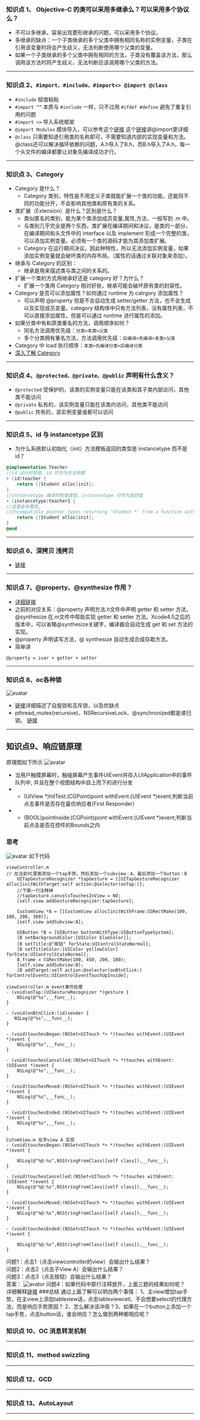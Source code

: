 ### 知识点 1、 Objective-C 的类可以采用多继承么？可以采用多个协议么？
+ 不可以多继承，容易出现菱形继承的问题，可以采用多个协议。
+ 多继承的缺点：一个子类继承的多个父类中拥有相同名称的实例变量，子类在引用该变量时将会产生歧义，无法判断使用哪个父类的变量。
+ 如果一个子类继承的多个父类中拥有相同的方法，子类没有覆盖该方法，那么调用该方法时将产生歧义，无法判断应该调用哪个父类的方法。

---

### 知识点 2、`#import、#include、#import<> @import @class`
+ `#include` 赋值粘贴
+ `#import “”` 本质与 `#include` 一样，只不过用 `#ifdef #define` 避免了重复引用的问题
+ `#import <>` 导入系统框架
+ `@import Modules` 模块导入，可以参考这个[链接](https://blog.csdn.net/huangfei711/article/details/76340383) 
这个[链接](https://blog.csdn.net/zcmuczx/article/details/78308631)讲@import更详细
+ `@class` 只需要知道引用类的名称即可，不需要知道内部的实现变量和方法。@class还可以解决循环依赖的问题，A.h导入了B.h，而B.h导入了A.h，每一个头文件的编译都要让对象先编译成功才行。

---

### 知识点 3、Category 
+ Category 是什么？
    - Category 类别，特性是不用定义子类就能扩展一个类的功能，还能将不同的功能分开，不会影响其他类和原有类的关系。
+ 类扩展（Extension）是什么？区别是什么？
    - 类似匿名的类别，能为某个类添加成员变量,属性,方法，一般写到 .m 中。
    - 与类别几乎完全是两个东西，类扩展在编译期间和决议，是类的一部分，在编译期间和头文件中的 interface 以及 implement 形成一个完整的类，可以添加实例变量。必须有一个类的源码才能为其添加类扩展。
    - Category 在运行期间决议，因此种特性，所以无法添加实例变量，如果添加实例变量就会破坏类的内存布局。（属性的话通过关联对象来添加）。
+ 继承与 Category 的区别：
    - 继承是用来描述类与类之间的关系的。
+ 扩展一个类的方式用继承好还是 category 好？为什么？
    - 扩展一个类用 Category 相对好些，继承可能会破坏原有类的封装性。
+ Category 是否可以添加属性？如何通过 runtime 为 catrgory 添加属性？
    - 可以声明 @property 但是不会自动生成 setter/getter 方法，也不会生成以及实现成员变量。category 结构体中只有方法列表，没有属性列表，不可以直接添加属性，但是可以通过 runtime 进行属性的添加。
+ 如果分类中有和原类重名的方法，调用顺序如何？
    - 同名方法调用优先级：`分类>本类>父类`
    - 多个分类拥有重名方法，方法调用优先级：`后编译>先编译>本类>父类`
+ Category 中 load 执行顺序：`本类>先编译分类>后编译分类` 
+ [深入了解 Category](https://tech.meituan.com/2015/03/03/diveintocategory.html)

---

### 知识点 4、`@protected、@private、@public` 声明有什么含义？
+ `@protected` 受保护的，该类的实例变量只能在该类和其子类内部访问，其他类不能访问
+ `@private` 私有的，该实例变量只能在该类内访问，其他类不能访问
+ `@public` 共有的，该实例变量谁都可以访问

---

### 知识点 5、id 与 instancetype 区别
+ 为什么系统默认初始化（init）方法模板返回的类型是 instancetype 而不是 id？
```objective-c
@implementation Teacher
//id 运行时检查，id 可作为方法参数
+ (id)teacher {
    return [[Student alloc]init];
}
//instancetype 编译时检查类型，instancetype 只作为返回值
+ (instancetype)teacher1 {
//这里会有警告,
//Incompatible pointer types returning 'Student *' from a function with result type 'Teacher *'
    return [[Student alloc]init];
}
@end
```

---

### 知识点 6、深拷贝 浅拷贝
+ [链接](https://www.jianshu.com/p/63239d4d65e0)


---

### 知识点 7、@property、@synthesize 作用？
+ [详细链接](https://www.jianshu.com/p/44d12884e24e)
+ 之前的对应关系：@property 声明方法.h文件中声明 getter 和 setter 方法，@synthesize 在.m文件中帮助实现 getter 和 setter 方法。Xcode4.5之后的版本中，可以省略@synthesize关键字，编译器会自动生成 get 和 set 方法的实现。
+ @property 声明读写方法，@ synthesize 自动生成合成存取方法。
+ 简单讲
```
@property = ivar + getter + setter
```


---

### 知识点 8、oc各种锁
![avatar](./lock-compare.png)
+ [链接](https://www.jianshu.com/p/d69495dac8cb)详细描述了自旋锁和互斥锁，以及优缺点
+ pthread_mutex(recursive)、NSRecursiveLock、@synchronized都是递归锁。 [链接](https://www.jianshu.com/p/777c28eface5)

---

## 知识点9、响应链原理
原理图如下所示
![avatar](./响应链原理图.png)

+  当用户触摸屏幕时，触碰屏幕产生事件UIEvent并存入UIApplication中的事件队列中, 并且在整个视图结构中自上而下的进行分发
+  - (UIView *)hitTest:(CGPoint)point withEvent:(UIEvent *)event;判断当前点击事件是否存在最优响应者(First Responder）
+  - (BOOL)pointInside:(CGPoint)point withEvent:(UIEvent *)event;判断当前点击是否在控件的Bounds之内

### 思考
![avatar](./响应事件例子图.png)
如下代码

``` objc
viewController.m
// 在当前VC里面添加一个tap手势，然后添加一个subview：A，最后添加一个button：B
    UITapGestureRecognizer *tapGesture = [[UITapGestureRecognizer alloc]initWithTarget:self action:@selector(onTap:)];
    //下面一行注释掉
    //tapGesture.cancelsTouchesInView = NO;
    [self.view addGestureRecognizer:tapGesture];
    
    CustomView *A = [[CustomView alloc]initWithFrame:CGRectMake(100, 100, 200, 300)];
    [self.view addSubview:A];
    
    UIButton *B = [UIButton buttonWithType:UIButtonTypeSystem];
    [B setBackgroundColor:[UIColor blueColor]];
    [B setTitle:@"按钮" forState:UIControlStateNormal];
    [B setTitleColor:[UIColor yellowColor] forState:UIControlStateNormal];
    B.frame = CGRectMake(100, 450, 200, 100);
    [self.view addSubview:B];
    [B addTarget:self action:@selector(onBtnClick:) forControlEvents:UIControlEventTouchUpInside];
```
``` objc
viewController.m event事件处理
- (void)onTap:(UIGestureRecognizer *)gesture {
    NSLog(@"%s",__func__);
}

- (void)onBtnClick:(id)sender {
   NSLog(@"%s",__func__);
}

- (void)touchesBegan:(NSSet<UITouch *> *)touches withEvent:(UIEvent *)event {
    NSLog(@"%s",__func__);
}

- (void)touchesCancelled:(NSSet<UITouch *> *)touches withEvent:(UIEvent *)event {
    NSLog(@"%s",__func__);
}

- (void)touchesMoved:(NSSet<UITouch *> *)touches withEvent:(UIEvent *)event {
    NSLog(@"%s",__func__);
}

- (void)touchesEnded:(NSSet<UITouch *> *)touches withEvent:(UIEvent *)event {
    NSLog(@"%s",__func__);
}
```
``` objc
CutomView.m 在字view A 实现
- (void)touchesBegan:(NSSet<UITouch *> *)touches withEvent:(UIEvent *)event {
    
    NSLog(@"%@:%s",NSStringFromClass([self class]),__func__);
}

- (void)touchesCancelled:(NSSet<UITouch *> *)touches withEvent:(UIEvent *)event {
    NSLog(@"%@:%s",NSStringFromClass([self class]),__func__);
}

- (void)touchesMoved:(NSSet<UITouch *> *)touches withEvent:(UIEvent *)event {
    NSLog(@"%@:%s",NSStringFromClass([self class]),__func__);
}

- (void)touchesEnded:(NSSet<UITouch *> *)touches withEvent:(UIEvent *)event {
    
    NSLog(@"%@:%s",NSStringFromClass([self class]),__func__);
}
```
问题1：点击1（点击viewcontroller的view）会输出什么结果？</br>
问题2：点击2（点击子View A）会输出什么结果？</br>
问题3：点击3（点击按钮）会输出什么结果？</br>
答案：
![avator](./响应链题目答案.png)
问题4：如果代码中那行注释放开，上面三题的结果如何呢？
</br>
详细解释[链接](https://blog.gocy.tech/2016/11/19/iOS-touch-handling/)
###总结
通过上面了解可以明白两个事情：
1、主view增加tap手势，在主view上添加tableview话，点击tableviewcell，不会想要select的代理方法，而是响应手势原因？
2、怎么解决该冲突？3、如果在一个button上添加一个tap手势，点击button话，谁会响应？怎么做到两种都相应呢？

### 知识点 10、OC 消息转发机制

---

### 知识点 11、method swizzling

---

### 知识点 12、GCD

---


### 知识点 13、AutoLayout

---
